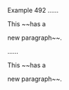 Example 492
......

This ~~has a

new paragraph~~.

......

<p>This ~~has a</p>
<p>new paragraph~~.</p>
